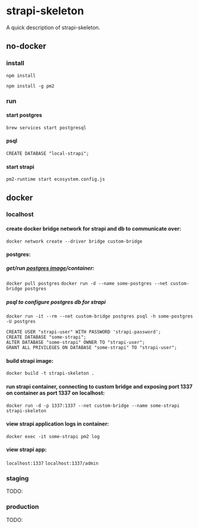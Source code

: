 # strapi-skeleton

A quick description of strapi-skeleton.

## no-docker
### install
`npm install`

`npm install -g pm2`

### run
#### start postgres
`brew services start postgresql`

#### psql
```
CREATE DATABASE "local-strapi";
```

#### start strapi
`pm2-runtime start ecosystem.config.js`

## docker
### localhost
#### create docker bridge network for strapi and db to communicate over: 
`docker network create --driver bridge custom-bridge`

#### postgres:
##### get/run [postgres image](https://hub.docker.com/_/postgres/)/container: 
`docker pull postgres`
`docker run -d --name some-postgres --net custom-bridge postgres`

##### psql to configure postgres db for strapi
`docker run -it --rm --net custom-bridge postgres psql -h some-postgres -U postgres`
```
CREATE USER "strapi-user" WITH PASSWORD 'strapi-password';
CREATE DATABASE "some-strapi";
ALTER DATABASE "some-strapi" OWNER TO "strapi-user";
GRANT ALL PRIVILEGES ON DATABASE "some-strapi" TO "strapi-user";
```

#### build strapi image: 
`docker build -t strapi-skeleton .`

#### run strapi container, connecting to custom bridge and exposing port 1337 on container as port 1337 on localhost: 
`docker run -d -p 1337:1337 --net custom-bridge --name some-strapi strapi-skeleton`

#### view strapi application logs in container: 
`docker exec -it some-strapi pm2 log`

#### view strapi app: 
`localhost:1337`
`localhost:1337/admin`

### staging
TODO: 

### production
TODO: 

<!-- ## misc
`docker run -p 80:1337 strapi-skeleton` (standalone, for posterity, does not run because can't link up to db)
`docker exec -it some-strapi pm2 log`
`docker exec -it some-strapi pm2 ls`
`docker exec -it some-strapi pm2 monit` -->
